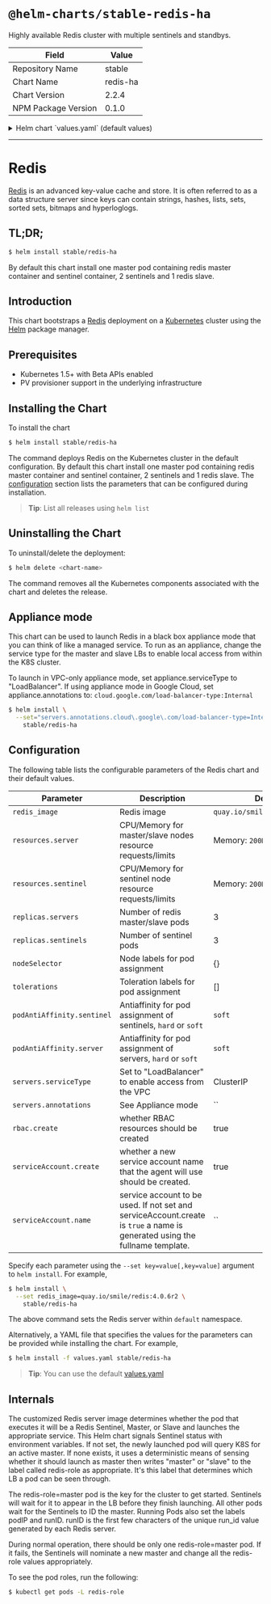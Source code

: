 # `@helm-charts/stable-redis-ha`

Highly available Redis cluster with multiple sentinels and standbys.

| Field               | Value    |
| ------------------- | -------- |
| Repository Name     | stable   |
| Chart Name          | redis-ha |
| Chart Version       | 2.2.4    |
| NPM Package Version | 0.1.0    |

<details>

<summary>Helm chart `values.yaml` (default values)</summary>

```yaml
## Configure resource requests and limits
## ref: http://kubernetes.io/docs/user-guide/compute-resources/
##
resources:
  server:
    requests:
      memory: 200Mi
      cpu: 100m
    limits:
      memory: 700Mi
  sentinel:
    requests:
      memory: 200Mi
      cpu: 100m
    limits:
      memory: 200Mi

## Node labels, tolerations, and affinities for pod assignment
## ref: https://kubernetes.io/docs/concepts/configuration/assign-pod-node/#nodeselector
## ref: https://kubernetes.io/docs/concepts/configuration/assign-pod-node/#taints-and-tolerations-beta-feature
## ref: https://kubernetes.io/docs/concepts/configuration/assign-pod-node/#affinity-and-anti-affinity
podAntiAffinity:
  sentinel: soft
  server: soft

## Redis image version
redis_image: quay.io/smile/redis:4.0.11-r1
## replicas number for each component
replicas:
  servers: 3
  sentinels: 3
servers:
  serviceType: ClusterIP # [ClusterIP|LoadBalancer]
  annotations: {}

rbac:
  # Specifies whether RBAC resources should be created
  create: true

serviceAccount:
  # Specifies whether a ServiceAccount should be created
  create: true
  # The name of the ServiceAccount to use.
  # If not set and create is true, a name is generated using the fullname template
  name:

## Configures redis with AUTH (requirepass & masterauth conf params)
auth: false
## Redis password
## Defaults to a random 10-character alphanumeric string if not set and auth is true
## ref: https://github.com/kubernetes/charts/blob/master/stable/redis-ha/templates/redis-auth-secret.yaml
##
## redisPassword:
```

</details>

---

# Redis

[Redis](http://redis.io/) is an advanced key-value cache and store. It is often referred to as a data structure server since keys can contain strings, hashes, lists, sets, sorted sets, bitmaps and hyperloglogs.

## TL;DR;

```bash
$ helm install stable/redis-ha
```

By default this chart install one master pod containing redis master container and sentinel container, 2 sentinels and 1 redis slave.

## Introduction

This chart bootstraps a [Redis](https://github.com/bitnami/bitnami-docker-redis) deployment on a [Kubernetes](http://kubernetes.io) cluster using the [Helm](https://helm.sh) package manager.

## Prerequisites

- Kubernetes 1.5+ with Beta APIs enabled
- PV provisioner support in the underlying infrastructure

## Installing the Chart

To install the chart

```bash
$ helm install stable/redis-ha
```

The command deploys Redis on the Kubernetes cluster in the default configuration. By default this chart install one master pod containing redis master container and sentinel container, 2 sentinels and 1 redis slave. The [configuration](#configuration) section lists the parameters that can be configured during installation.

> **Tip**: List all releases using `helm list`

## Uninstalling the Chart

To uninstall/delete the deployment:

```bash
$ helm delete <chart-name>
```

The command removes all the Kubernetes components associated with the chart and deletes the release.

## Appliance mode

This chart can be used to launch Redis in a black box appliance mode that you can think of like a managed service. To run as an appliance, change the service type for the master and slave LBs to enable local access from within the K8S cluster.

To launch in VPC-only appliance mode, set appliance.serviceType to "LoadBalancer". If using appliance mode in Google Cloud, set appliance.annotations to:
`cloud.google.com/load-balancer-type:Internal`

```bash
$ helm install \
  --set="servers.annotations.cloud\.google\.com/load-balancer-type=Internal,servers.serviceType=LoadBalancer" \
    stable/redis-ha
```

## Configuration

The following table lists the configurable parameters of the Redis chart and their default values.

| Parameter                  | Description                                                                                                                 | Default                       |
| -------------------------- | --------------------------------------------------------------------------------------------------------------------------- | ----------------------------- |
| `redis_image`              | Redis image                                                                                                                 | `quay.io/smile/redis:4.0.6r2` |
| `resources.server`         | CPU/Memory for master/slave nodes resource requests/limits                                                                  | Memory: `200Mi`, CPU: `100m`  |
| `resources.sentinel`       | CPU/Memory for sentinel node resource requests/limits                                                                       | Memory: `200Mi`, CPU: `100m`  |
| `replicas.servers`         | Number of redis master/slave pods                                                                                           | 3                             |
| `replicas.sentinels`       | Number of sentinel pods                                                                                                     | 3                             |
| `nodeSelector`             | Node labels for pod assignment                                                                                              | {}                            |
| `tolerations`              | Toleration labels for pod assignment                                                                                        | []                            |
| `podAntiAffinity.sentinel` | Antiaffinity for pod assignment of sentinels, `hard` or `soft`                                                              | `soft`                        |
| `podAntiAffinity.server`   | Antiaffinity for pod assignment of servers, `hard` or `soft`                                                                | `soft`                        |
| `servers.serviceType`      | Set to "LoadBalancer" to enable access from the VPC                                                                         | ClusterIP                     |
| `servers.annotations`      | See Appliance mode                                                                                                          | ``                            |
| `rbac.create`              | whether RBAC resources should be created                                                                                    | true                          |
| `serviceAccount.create`    | whether a new service account name that the agent will use should be created.                                               | true                          |
| `serviceAccount.name`      | service account to be used. If not set and serviceAccount.create is `true` a name is generated using the fullname template. | ``                            |

Specify each parameter using the `--set key=value[,key=value]` argument to `helm install`. For example,

```bash
$ helm install \
  --set redis_image=quay.io/smile/redis:4.0.6r2 \
    stable/redis-ha
```

The above command sets the Redis server within `default` namespace.

Alternatively, a YAML file that specifies the values for the parameters can be provided while installing the chart. For example,

```bash
$ helm install -f values.yaml stable/redis-ha
```

> **Tip**: You can use the default [values.yaml](values.yaml)

## Internals

The customized Redis server image determines whether the pod that executes it will be a Redis Sentinel,
Master, or Slave and launches the appropriate service. This Helm chart signals Sentinel status with
environment variables. If not set, the newly launched pod will query K8S for an active master. If none
exists, it uses a deterministic means of sensing whether it should launch as master then writes "master"
or "slave" to the label called redis-role as appropriate. It's this label that determines which LB a pod
can be seen through.

The redis-role=master pod is the key for the cluster to get started. Sentinels will wait for it to appear
in the LB before they finish launching. All other pods wait for the Sentinels to ID the master. Running
Pods also set the labels podIP and runID. runID is the first few characters of the unique run_id value
generated by each Redis server.

During normal operation, there should be only one redis-role=master pod. If it fails, the Sentinels
will nominate a new master and change all the redis-role values appropriately.

To see the pod roles, run the following:

```bash
$ kubectl get pods -L redis-role
```
